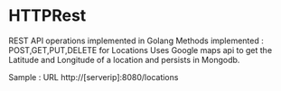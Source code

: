 # HTTPRest
REST API operations implemented in Golang
Methods implemented :
POST,GET,PUT,DELETE for Locations
Uses Google maps api to get the Latitude and Longitude of a location and persists in Mongodb.

Sample : URL 
http://[serverip]:8080/locations
